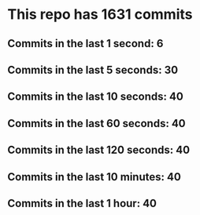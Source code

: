 # This repo has 1631 commits

## Commits in the last 1 second: 6
## Commits in the last 5 seconds: 30
## Commits in the last 10 seconds: 40
## Commits in the last 60 seconds: 40
## Commits in the last 120 seconds: 40
## Commits in the last 10 minutes: 40
## Commits in the last 1 hour: 40
